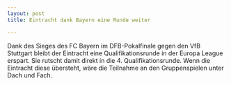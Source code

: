 ```yaml
---
layout: post
title: Eintracht dank Bayern eine Runde weiter

---
```


Dank des Sieges des FC Bayern im DFB-Pokalfinale gegen den VfB Stuttgart bleibt der Eintracht eine Qualifikationsrunde in der Europa League erspart. Sie rutscht damit direkt in die 4. Qualifikationsrunde. Wenn die Eintracht diese übersteht, wäre die Teilnahme an den Gruppenspielen unter Dach und Fach.


